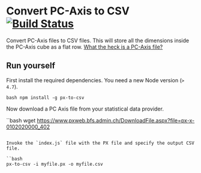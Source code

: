 # Convert PC-Axis to CSV [![Build Status](https://travis-ci.org/lukasmartinelli/px-to-csv.svg?branch=master)](https://travis-ci.org/lukasmartinelli/px-to-csv)

Convert PC-Axis files to CSV files. This will store all the dimensions inside the PC-Axis cube
as a flat row. [What the heck is a PC-Axis file?](https://exversiondata.wordpress.com/2014/06/17/obscure-data-formats-px-files/)

## Run yourself

First install the required dependencies. You need a new Node version (`> 4.7`).

``bash
npm install -g px-to-csv
``

Now download a PC Axis file from your statistical data provider.

``bash
wget https://www.pxweb.bfs.admin.ch/DownloadFile.aspx?file=px-x-0102020000_402
```

Invoke the `index.js` file with the PX file and specify the output CSV file.

``bash
px-to-csv -i myfile.px -o myfile.csv
```
